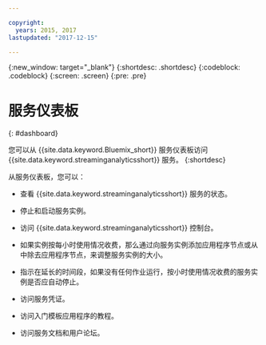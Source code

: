 ```yaml
---

copyright:
  years: 2015, 2017
lastupdated: "2017-12-15"

---
```


<!-- Attribute definitions -->
{:new_window: target="_blank"}
{:shortdesc: .shortdesc}
{:codeblock: .codeblock}
{:screen: .screen}
{:pre: .pre}

# 服务仪表板
{: #dashboard}

您可以从 {{site.data.keyword.Bluemix_short}} 服务仪表板访问 {{site.data.keyword.streaminganalyticsshort}} 服务。
{:shortdesc}

从服务仪表板，您可以：

* 查看 {{site.data.keyword.streaminganalyticsshort}} 服务的状态。
* 停止和启动服务实例。
* 访问 {{site.data.keyword.streaminganalyticsshort}} 控制台。

* 如果实例按每小时使用情况收费，那么通过向服务实例添加应用程序节点或从中除去应用程序节点，来调整服务实例的大小。

* 指示在延长的时间段，如果没有任何作业运行，按小时使用情况收费的服务实例是否应自动停止。

* 访问服务凭证。
* 访问入门模板应用程序的教程。
* 访问服务文档和用户论坛。
